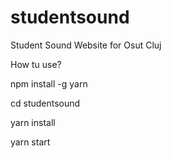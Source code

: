 # studentsound
Student Sound Website for Osut Cluj

How tu use?

npm install -g yarn

cd studentsound

yarn install

yarn start
